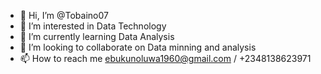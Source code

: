 - 👋 Hi, I’m @Tobaino07
- 👀 I’m interested in Data Technology 
- 🌱 I’m currently learning Data Analysis
- 💞️ I’m looking to collaborate on Data minning and analysis
- 📫 How to reach me ebukunoluwa1960@gmail.com  /  +2348138623971

<!---
Tobaino07/Tobaino07 is a ✨ special ✨ repository because its `README.md` (this file) appears on your GitHub profile.
You can click the Preview link to take a look at your changes.
--->
